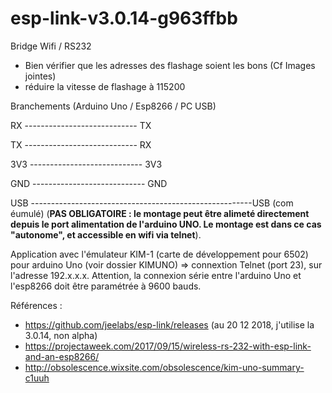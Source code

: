 # esp-link-v3.0.14-g963ffbb

Bridge Wifi / RS232 

- Bien vérifier que les adresses des flashage soient les bons (Cf Images jointes)
- réduire la vitesse de flashage à 115200

Branchements (Arduino Uno     /                 Esp8266            /          PC USB)

RX   ----------------------------  TX

TX   ----------------------------  RX

3V3  ---------------------------- 3V3

GND  ---------------------------- GND

USB  -------------------------------------------------------USB (com éumulé) (**PAS OBLIGATOIRE : le montage peut être alimeté directement depuis le port alimentation de l'arduino UNO. Le montage est dans ce cas "autonome", et accessible en wifi via telnet**).



Application avec l'émulateur KIM-1 (carte de développement pour 6502) pour arduino Uno (voir dossier KIMUNO) => connextion Telnet (port 23), sur l'adresse 192.x.x.x. Attention, la connexion série entre l'arduino Uno et l'esp8266 doit être paramétrée à 9600 bauds.


Références :
- https://github.com/jeelabs/esp-link/releases (au 20 12 2018, j'utilise la 3.0.14, non alpha) 
- https://projectaweek.com/2017/09/15/wireless-rs-232-with-esp-link-and-an-esp8266/
- http://obsolescence.wixsite.com/obsolescence/kim-uno-summary-c1uuh

